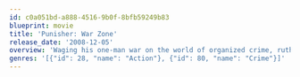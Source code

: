```yaml
---
id: c0a051bd-a888-4516-9b0f-8bfb59249b83
blueprint: movie
title: 'Punisher: War Zone'
release_date: '2008-12-05'
overview: 'Waging his one-man war on the world of organized crime, ruthless vigilante-hero Frank Castle sets his sights on overeager mob boss Billy Russoti. After Russoti is left horribly disfigured by Castle, he sets out for vengeance under his new alias: Jigsaw. With the "Punisher Task Force" hot on his trail and the FBI unable to take Jigsaw in, Frank must stand up to the formidable army that Jigsaw has recruited before more of his evil deeds go unpunished.'
genres: '[{"id": 28, "name": "Action"}, {"id": 80, "name": "Crime"}]'
---
```

